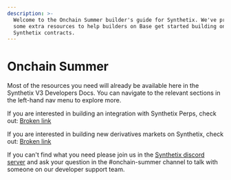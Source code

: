 ```yaml
---
description: >-
  Welcome to the Onchain Summer builder's guide for Synthetix. We've provided
  some extra resources to help builders on Base get started building on the
  Synthetix contracts.
---
```


# Onchain Summer

Most of the resources you need will already be available here in the Synthetix V3 Developers Docs. You can navigate to the relevant sections in the left-hand nav menu to explore more.&#x20;

If you are interested in building an integration with Synthetix Perps, check out: [Broken link](broken-reference "mention")

If you are interested in building new derivatives markets on Synthetix, check out: [Broken link](broken-reference "mention")

If you can't find what you need please join us in the [Synthetix discord server](https://discord.gg/synthetix) and ask your question in the #onchain-summer channel to talk with someone on our developer support team.&#x20;




